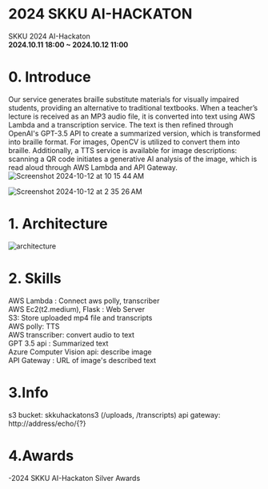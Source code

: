 # 2024 SKKU AI-HACKATON
SKKU 2024 AI-Hackaton  
**2024.10.11 18:00 ~ 2024.10.12 11:00**

# 0. Introduce
Our service generates braille substitute materials for visually impaired students, providing an alternative to traditional textbooks. When a teacher’s lecture is received as an MP3 audio file, it is converted into text using AWS Lambda and a transcription service. The text is then refined through OpenAI's GPT-3.5 API to create a summarized version, which is transformed into braille format. For images, OpenCV is utilized to convert them into braille. Additionally, a TTS service is available for image descriptions: scanning a QR code initiates a generative AI analysis of the image, which is read aloud through AWS Lambda and API Gateway.
![Screenshot 2024-10-12 at 10 15 44 AM](https://github.com/user-attachments/assets/b4015051-fd7d-40d8-a6cb-03c0211764f9)

![Screenshot 2024-10-12 at 2 35 26 AM](https://github.com/user-attachments/assets/45fc4ae4-d87f-43ac-9613-b74f8bd3758c)



# 1. Architecture
![architecture](https://github.com/user-attachments/assets/c8fc6718-a731-42b1-9b88-e039b767617c)

# 2. Skills
AWS Lambda : Connect aws polly, transcriber  
AWS Ec2(t2.medium), Flask : Web Server  
S3: Store uploaded mp4 file and transcripts  
AWS polly: TTS  
AWS transcriber: convert audio to text  
GPT 3.5 api : Summarized text  
Azure Computer Vision api: describe image  
API Gateway : URL of image's described text  

# 3.Info
s3 bucket: skkuhackatons3 (/uploads, /transcripts)
api gateway: http://address/echo/{?}

# 4.Awards
-2024 SKKU AI-Hackaton Silver Awards

